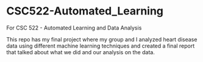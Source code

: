 # CSC522-Automated_Learning

For CSC 522 - Automated Learning and Data Analysis

This repo has my final project where my group and I analyzed heart disease data using different machine learning techniques and created a final report that talked about what we did and our analysis on the data. 
